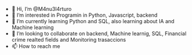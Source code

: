 - 👋 Hi, I’m @M4nu3l4rturo
- 👀 I’m interested in Programin in Python, Javascript, backend 
- 🌱 I’m currently learning Python and SQL, also learning about IA and Machine learning
- 💞️ I’m looking to collaborate on backend, Machine learnig, SQL, Financial crime realted fields and Monitoring trasaccions
- 📫 How to reach me 

<!---
M4nu3l4rturo/M4nu3l4rturo is a ✨ special ✨ repository because its `README.md` (this file) appears on your GitHub profile.
You can click the Preview link to take a look at your changes.
--->
